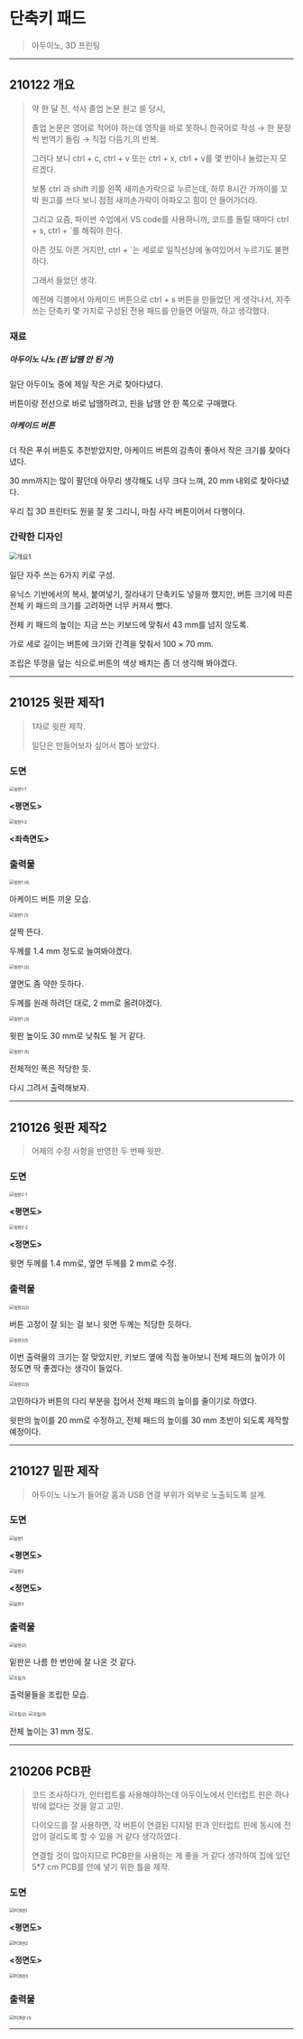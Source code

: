 # 단축키 패드

> 아두이노, 3D 프린팅



---



## 210122 개요

> 약 한 달 전, 석사 졸업 논문 원고 쓸 당시, 
>
> 졸업 논문은 영어로 적어야 하는데 영작을 바로 못하니 한국어로 작성 → 한 문장씩 번역기 돌림 → 직접 다듬기,의 반복.
>
> 그러다 보니 ctrl + c, ctrl + v 또는 ctrl + x, ctrl + v를 몇 번이나 눌렀는지 모르겠다.
>
> 보통 ctrl 과 shift 키를 왼쪽 새끼손가락으로 누르는데, 하루 8시간 가까이를 꼬박 원고를 쓰다 보니 점점 새끼손가락이 아파오고 힘이 안 들어가더라.
>
> 그리고 요즘, 파이썬 수업에서 VS code를 사용하니까, 코드를 돌릴 때마다 ctrl + s, ctrl + \`를 해줘야 한다.
>
> 아픈 것도 아픈 거지만, ctrl + \`는 세로로 일직선상에 놓여있어서 누르기도 불편하다.
>
> 그래서 들었던 생각.
>
> 예전에 긱블에서 아케이드 버튼으로 ctrl + s 버튼을 만들었던 게 생각나서, 자주 쓰는 단축키 몇 가지로 구성된 전용 패드를 만들면 어떨까, 하고 생각했다. 



### 재료

##### 아두이노 나노 (핀 납땜 안 된 거)

일단 아두이노 중에 제일 작은 거로 찾아다녔다.

버튼이랑 전선으로 바로 납땜하려고, 핀을 납땜 안 한 쪽으로 구매했다.



##### 아케이드 버튼 

더 작은 푸쉬 버튼도 추천받았지만, 아케이드 버튼의 감촉이 좋아서 작은 크기를 찾아다녔다.

30 mm까지는 많이 팔던데 아무리 생각해도 너무 크다 느껴, 20 mm 내외로 찾아다녔다.

우리 집 3D 프린터도 원을 잘 못 그리니, 마침 사각 버튼이어서 다행이다.



### 간략한 디자인

<img src="records.assets/개요1.jpg" alt="개요1" style="zoom:80%;" />

일단 자주 쓰는 6가지 키로 구성.

유닉스 기반에서의 복사, 붙여넣기, 잘라내기 단축키도 넣을까 했지만, 버튼 크기에 따른 전체 키 패드의 크기를 고려하면 너무 커져서 뺐다.

전체 키 패드의 높이는 지금 쓰는 키보드에 맞춰서 43 mm를 넘지 않도록.

가로 세로 길이는 버튼에 크기와 간격을 맞춰서 100 × 70 mm.

조립은 뚜껑을 덮는 식으로.버튼의 색상 배치는 좀 더 생각해 봐야겠다.



---



## 210125 윗판 제작1

> 1차로 윗판 제작.
>
> 일단은 만들어보자 싶어서 뽑아 보았다.



### 도면

<img src="records.assets/윗판1-1.png" alt="윗판1-1" style="zoom:50%;" />

**<평면도>**

<img src="records.assets/윗판1-2.png" alt="윗판1-2" style="zoom:50%;" />

**<좌측면도>**



### 출력물

<img src="records.assets/윗판1(4).jpg" alt="윗판1 (4)" style="zoom: 50%;" />

아케이드 버튼 끼운 모습.



<img src="records.assets/윗판1(1).jpg" alt="윗판1 (1)" style="zoom: 50%;" />

살짝 뜬다.

두께를 1.4 mm 정도로 늘여봐야겠다.



<img src="records.assets/윗판1(2).jpg" alt="윗판1 (2)" style="zoom:50%;" />

옆면도 좀 약한 듯하다.

두께를 원래 하려던 대로, 2 mm로 올려야겠다.



<img src="records.assets/윗판1(3).jpg" alt="윗판1 (3)" style="zoom:50%;" />

윗판 높이도 30 mm로 낮춰도 될 거 같다.



<img src="records.assets/윗판1(5).jpg" alt="윗판1 (5)" style="zoom:50%;" />

전체적인 폭은 적당한 듯.



다시 그려서 출력해보자.



---



## 210126 윗판 제작2

> 어제의 수정 사항을 반영한 두 번째 윗판.



### 도면

<img src="records.assets/윗판2-1.png" alt="윗판2-1" style="zoom:50%;" />

**<평면도>**

<img src="records.assets/윗판2-2.png" alt="윗판2-2" style="zoom:50%;" />

**<정면도>**

윗면 두께를 1.4 mm로, 옆면 두께를 2 mm로 수정.



###  출력물

<img src="records.assets/윗판2(2).jpg" alt="윗판2(2)" style="zoom:50%;" />

버튼 고정이 잘 되는 걸 보니 윗면 두께는 적당한 듯하다.



<img src="records.assets/윗판2(1).jpg" alt="윗판2(1)" style="zoom:50%;" />

이번 출력물의 크기는 잘 맞았지만, 키보드 옆에 직접 놓아보니 전체 패드의 높이가 이 정도면 딱 좋겠다는 생각이 들었다.



<img src="records.assets/윗판2(3).jpg" alt="윗판2(3)" style="zoom:50%;" />

고민하다가 버튼의 다리 부분을 접어서 전체 패드의 높이를 줄이기로 하였다.

윗판의 높이를 20 mm로 수정하고, 전체 패드의 높이를 30 mm 초반이 되도록 제작할 예정이다.



---



## 210127 밑판 제작

> 아두이노 나노가 들어갈 홈과 USB 연결 부위가 외부로 노출되도록 설계.



### 도면

<img src="records.assets/밑판1.png" alt="밑판1" style="zoom:50%;" />

**<평면도>**



<img src="records.assets/밑판2.png" alt="밑판2" style="zoom:50%;" />

**<정면도>**

<img src="records.assets/밑판3.png" alt="밑판3" style="zoom:50%;" />



### 출력물

<img src="records.assets/밑판(2).jpg" alt="밑판(2)" style="zoom:50%;" />

밑판은 나름 한 번만에 잘 나온 것 같다.



<img src="records.assets/조립(1).jpg" alt="조립(1)" style="zoom:50%;" />

출력물들을 조립한 모습.



<img src="records.assets/조립(2).jpg" alt="조립(2)" style="zoom:50%;" />



<img src="records.assets/조립(3).jpg" alt="조립(3)" style="zoom:50%;" />

전체 높이는 31 mm 정도.



---



## 210206 PCB판

> 코드 조사하다가, 인터럽트를 사용해야하는데 아두이노에서 인터럽트 핀은 하나 밖에 없다는 것을 알고 고민.
>
> 다이오드를 잘 사용하면, 각 버튼이 연결된 디지털 핀과 인터럽트 핀에 동시에 전압이 걸리도록 할 수 있을 거 같다 생각하였다.
>
> 연결할 것이 많아지므로 PCB판을 사용하는 게 좋을 거 같다 생각하여 집에 있던 5*7 cm PCB를 안에 넣기 위한 틀을 제작.



### 도면

<img src="records.assets/PCB판1.png" alt="PCB판1" style="zoom:50%;" />

**<평면도>**



<img src="records.assets/PCB판2.png" alt="PCB판2" style="zoom:50%;" />

**<정면도>**



<img src="records.assets/PCB판3.png" alt="PCB판3" style="zoom:50%;" />



### 출력물

<img src="records.assets/PCB판 (1).jpg" alt="PCB판 (1)" style="zoom:50%;" />



---

